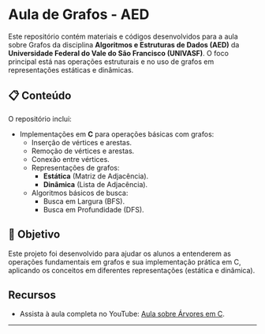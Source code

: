 # Aula de Grafos - AED  

Este repositório contém materiais e códigos desenvolvidos para a aula sobre Grafos da disciplina **Algoritmos e Estruturas de Dados (AED)** da **Universidade Federal do Vale do São Francisco (UNIVASF)**. O foco principal está nas operações estruturais e no uso de grafos em representações estáticas e dinâmicas.  

## 📋 Conteúdo  

O repositório inclui:  
- Implementações em **C** para operações básicas com grafos:  
  - Inserção de vértices e arestas.  
  - Remoção de vértices e arestas.  
  - Conexão entre vértices.  
  - Representações de grafos:  
    - **Estática** (Matriz de Adjacência).  
    - **Dinâmica** (Lista de Adjacência).  
  - Algoritmos básicos de busca:  
    - Busca em Largura (BFS).  
    - Busca em Profundidade (DFS).  

## 🎯 Objetivo
Este projeto foi desenvolvido para ajudar os alunos a entenderem as operações fundamentais em grafos e sua implementação prática em C, aplicando os conceitos em diferentes representações (estática e dinâmica).

## Recursos

- Assista à aula completa no YouTube: [Aula sobre Árvores em C](https://www.youtube.com/watch?v=IXz9CPx57J0&t).

---
